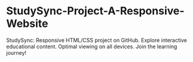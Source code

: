 # StudySync-Project-A-Responsive-Website
StudySync: Responsive HTML/CSS project on GitHub. Explore interactive educational content. Optimal viewing on all devices. Join the learning journey!
